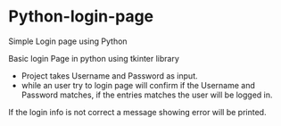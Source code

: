 # Python-login-page
Simple Login page using Python 

Basic login Page in python using tkinter library
- Project takes Username and Password as input.
- while an user try to login page will confirm if the Username and Password matches, if the entries matches the user will be logged in.

If the login info is not correct a message showing error will be printed. 
